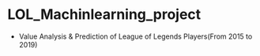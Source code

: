 # LOL_Machinlearning_project

- Value Analysis & Prediction of League of Legends Players(From 2015 to 2019)
